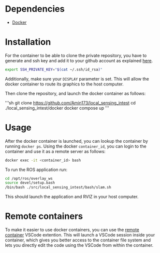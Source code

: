 # Dependencies
- [Docker](https://www.docker.com)

# Installation

For the container to be able to clone the private repository, you have to generate and ssh key and add it to your github account as explained [here](https://docs.github.com/en/authentication/connecting-to-github-with-ssh/generating-a-new-ssh-key-and-adding-it-to-the-ssh-agent).

```sh
export SSH_PRIVATE_KEY="$(cat ~/.ssh/id_rsa)"
```

Additionally, make sure your `DISPLAY` parameter is set. This will allow the docker container to route its graphics to the host computer.

Then clone the repository, and launch the docker container as follows:

'''sh
git clone https://github.com/Amin173/local_sensing_intest
cd ./local_sensing_intest/docker
docker compose up
'''

# Usage 

After the docker container is launched, you can lookup the container by running `docker ps`. Using the docker `container_id`, you can login to the container and use it as a remote server as follows:

```sh
docker exec -it <container_id> bash
```

To run the ROS application run:

```sh
cd /opt/ros/overlay_ws
source devel/setup.bash
/bin/bash ./src/local_sensing_intest/bash/slam.sh
```

This should launch the application and RVIZ in your host computer.

# Remote containers

To make it easier to use docker containers, you can use the [remote container](https://code.visualstudio.com/docs/remote/containers) VSCode extention. This will launch a VSCode session inside your container, which gives you better access to the container file system and lets you directly edit the code using the VSCode from within the container.
